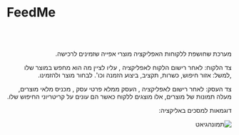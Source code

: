 # FeedMe


<div dir='rtl' lang='he'>
<br />
<br />

מערכת שחושפת ללקוחות האפליקציה מוצרי אפייה שזמינים לרכישה.

צד הלקוח: 
לאחר רישום הלקוח לאפליקציה , עליו לציין מה הוא מחפש במוצר שלו ,למשל: אזור חיפוש, כשרות, תקציב, ביצוע הזמנה וכו'. לבחור מוצר ולהזמינו. 

צד העסק:
לאחר רישום לאפליקציה , העסק ממלא פרטי עסק , מכניס מלאי מוצרים, מעלה תמונות של מוצרים,  אלו מוצגים ללקוח כאשר הם עונים על קריטריוני החיפוש שלו.
  
דוגמאות למסכים באליקציה: <br />

![תמונהגיאט](https://user-images.githubusercontent.com/57682267/125411072-3f4d6a80-e3c6-11eb-8385-1314ba2edbbc.png)



